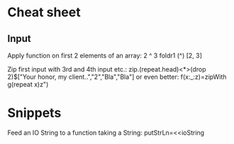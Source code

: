 # Cheat sheet

## Input

Apply function on first 2 elements of an array:
2 ^ 3
foldr1 (^) [2, 3]

Zip first input with 3rd and 4th input etc.:
zip.(repeat.head)<*>(drop 2)$["Your honor, my client..","2","Bla","Bla"]
or even better:
f(x:_:z)=zipWith g(repeat x)z")

# Snippets

Feed an IO String to a function taking a String:
putStrLn=<<ioString